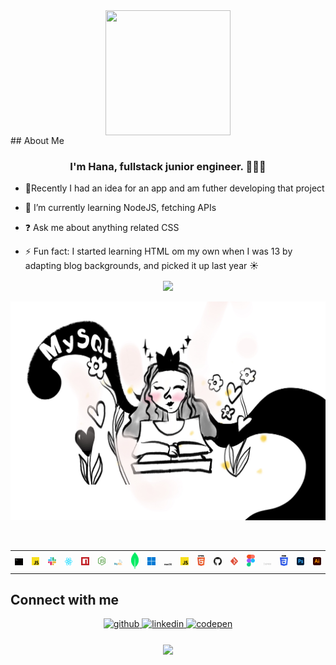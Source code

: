    

<div align="center"><img src="https://media.tenor.com/NqKn2UhXzU0AAAAi/get-greeting-say-hi.gif" align="center" width="200" height="200" /></div>  
## About Me

### <div align="center">I'm Hana, fullstack junior engineer. 👨‍💻🚀</div>  
  

- 🔭Recently I had an idea for an app and am futher developing that project
  

- 🌱 I’m currently learning NodeJS, fetching APIs
  

- ❓ Ask me about anything related CSS  
  

- ⚡ Fun fact: I started learning HTML om my own when I was 13 by adapting blog backgrounds, and picked it up last year ☀️



<div  align="center"><img src="https://github-readme-stats.vercel.app/api?username=hhana1-a&show_icons=true&count_private=true&hide_border=true" align="center" /></div>  

<br/>  
  <img  align="center"  src='https://raw.githubusercontent.com/hhana1-a/hhana1-a/main/assets/IMG_7236.JPG' width='700px'>


<br/>  
<br/>  

<br/>  

  <table>
  <tr>
    <td>
<img src="./assets/terminal.svg"
  width="50">
   </td>
   <td>
<img
src="./assets/javascript.svg"
  width="50">
    </td>
    <td>
  <img
src="./assets/slack-icon.svg"
  width="50">
    </td>
    <td>
  <img
src="./assets/react.svg"
  width="50">
      </td>
      <td>
    <img
src="./assets/npm-icon.svg"
  width="50">
      </td>
      <td>
    <img
src="./assets/nodejs-icon.svg"
  width="50">
   </td>
   <td>
  <img
src="./assets/mysql.svg"
  width="50">
      </td>
      <td>
    <img
src="./assets/mongodb-icon.svg"
  width="50">
       </td>
       <td>
    <img
src="./assets/microsoft-windows-icon.svg"
  width="50">
       </td>
       <td>
    <img
src="./assets/macOS.svg"
  width="50">
      </td>
      <td>
    <img
src="./assets/javascript.svg"
  width="50">
      </td>
      <td>
    <img
src="./assets/html-5.svg"
  width="50">
       </td>
      <td>
    <img
src="./assets/github-icon.svg"
  width="50">
       </td>
       <td>
    <img
src="./assets/git-icon.svg"
  width="50">
       </td>
      <td>
     <img
src="./assets/figma.svg"
  width="50">
       </td>
       <td>
     <img
src="./assets/express.svg"
  width="50">
       </td>
       <td>
     <img
src="./assets/css-3.svg"
  width="50">
       </td>
       <td>
       <img
src="./assets/adobe-photoshop.svg"
  width="50">
      </td>
      <td>
     <img
src="./assets/adobe-illustrator.svg"
  width="50">
      </td>
    </tr>
</table>

   

## Connect with me  
<div align="center">
<a href="https://github.com/hhana1-a" target="_blank">
<img src=https://img.shields.io/badge/github-%2324292e.svg?&style=for-the-badge&logo=github&logoColor=white alt=github style="margin-bottom: 5px;" />
</a>
<a href="https://www.linkedin.com/in/hana-hulic-45816221b" target="_blank">
<img src=https://img.shields.io/badge/linkedin-%231E77B5.svg?&style=for-the-badge&logo=linkedin&logoColor=white alt=linkedin style="margin-bottom: 5px;" />
</a>
<a href="https://codepen.io/heyhana_777" target="_blank">
<img src=https://img.shields.io/badge/codepen-%23131417.svg?&style=for-the-badge&logo=codepen&logoColor=white alt=codepen style="margin-bottom: 5px;" />
</a>  
</div>  
  

<br/>  




<div align="center">
<img src="https://komarev.com/ghpvc/?username=hhana1-a&&style=flat-square" align="center" />
</div>  
  
